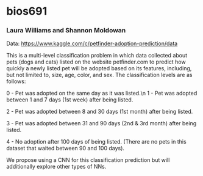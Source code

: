 # bios691
### Laura Williams and Shannon Moldowan

Data: https://www.kaggle.com/c/petfinder-adoption-prediction/data

This is a multi-level classification problem in which data collected about pets (dogs and cats) listed on the website petfinder.com to predict how quickly a newly listed pet will be adopted based on its features, including, but not limited to, size, age, color, and sex. The classification levels are as follows:

0 - Pet was adopted on the same day as it was listed.\n
1 - Pet was adopted between 1 and 7 days (1st week) after being listed.

2 - Pet was adopted between 8 and 30 days (1st month) after being listed.

3 - Pet was adopted between 31 and 90 days (2nd & 3rd month) after being listed.

4 - No adoption after 100 days of being listed. (There are no pets in this dataset that waited between 90 and 100 days). 

We propose using a CNN for this classification prediction but will additionally explore other types of NNs.


